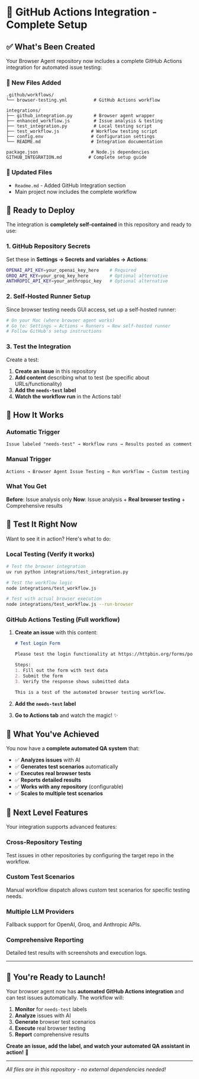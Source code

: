 # 🚀 GitHub Actions Integration - Complete Setup

## ✅ What's Been Created

Your Browser Agent repository now includes a complete GitHub Actions integration for automated issue testing:

### 📁 New Files Added

```
.github/workflows/
└── browser-testing.yml          # GitHub Actions workflow

integrations/
├── github_integration.py        # Browser agent wrapper
├── enhanced_workflow.js         # Issue analysis & testing
├── test_integration.py          # Local testing script
├── test_workflow.js            # Workflow testing script
├── config.env                  # Configuration settings
└── README.md                   # Integration documentation

package.json                    # Node.js dependencies
GITHUB_INTEGRATION.md          # Complete setup guide
```

### 🔄 Updated Files

- `Readme.md` - Added GitHub Integration section
- Main project now includes the complete workflow

## 🚀 Ready to Deploy

The integration is **completely self-contained** in this repository and ready to use:

### 1. **GitHub Repository Secrets**

Set these in **Settings → Secrets and variables → Actions**:

```bash
OPENAI_API_KEY=your_openai_key_here    # Required
GROQ_API_KEY=your_groq_key_here        # Optional alternative
ANTHROPIC_API_KEY=your_anthropic_key   # Optional alternative
```

### 2. **Self-Hosted Runner Setup**

Since browser testing needs GUI access, set up a self-hosted runner:

```bash
# On your Mac (where browser agent works)
# Go to: Settings → Actions → Runners → New self-hosted runner
# Follow GitHub's setup instructions
```

### 3. **Test the Integration**

Create a test:

1. **Create an issue** in this repository
2. **Add content** describing what to test (be specific about URLs/functionality)
3. **Add the `needs-test` label**
4. **Watch the workflow run** in the Actions tab!

## 🎯 How It Works

### Automatic Trigger
```
Issue labeled "needs-test" → Workflow runs → Results posted as comment
```

### Manual Trigger
```
Actions → Browser Agent Issue Testing → Run workflow → Custom testing
```

### What You Get

**Before**: Issue analysis only
**Now**: Issue analysis + **Real browser testing** + Comprehensive results

## 🧪 Test It Right Now

Want to see it in action? Here's what to do:

### Local Testing (Verify it works)
```bash
# Test the browser integration
uv run python integrations/test_integration.py

# Test the workflow logic
node integrations/test_workflow.js

# Test with actual browser execution
node integrations/test_workflow.js --run-browser
```

### GitHub Actions Testing (Full workflow)
1. **Create an issue** with this content:
   ```markdown
   # Test Login Form

   Please test the login functionality at https://httpbin.org/forms/post

   Steps:
   1. Fill out the form with test data
   2. Submit the form
   3. Verify the response shows submitted data

   This is a test of the automated browser testing workflow.
   ```

2. **Add the `needs-test` label**

3. **Go to Actions tab** and watch the magic! ✨

## 🎉 What You've Achieved

You now have a **complete automated QA system** that:

- ✅ **Analyzes issues** with AI
- ✅ **Generates test scenarios** automatically
- ✅ **Executes real browser tests**
- ✅ **Reports detailed results**
- ✅ **Works with any repository** (configurable)
- ✅ **Scales to multiple test scenarios**

## 🚀 Next Level Features

Your integration supports advanced features:

### Cross-Repository Testing
Test issues in other repositories by configuring the target repo in the workflow.

### Custom Test Scenarios
Manual workflow dispatch allows custom test scenarios for specific testing needs.

### Multiple LLM Providers
Fallback support for OpenAI, Groq, and Anthropic APIs.

### Comprehensive Reporting
Detailed test results with screenshots and execution logs.

---

## 🎯 **You're Ready to Launch!**

Your browser agent now has **automated GitHub Actions integration** and can test issues automatically. The workflow will:

1. **Monitor** for `needs-test` labels
2. **Analyze** issues with AI
3. **Generate** browser test scenarios
4. **Execute** real browser testing
5. **Report** comprehensive results

**Create an issue, add the label, and watch your automated QA assistant in action!** 🚀

---

*All files are in this repository - no external dependencies needed!*
